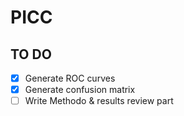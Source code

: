 # PICC

## TO DO
- [x] Generate ROC curves
- [x] Generate confusion matrix
- [ ] Write Methodo & results review part

